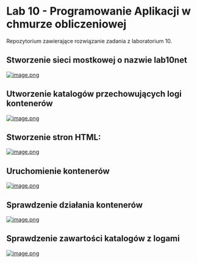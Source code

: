 # Lab 10 - Programowanie Aplikacji w chmurze obliczeniowej
Repozytorium zawierające rozwiązanie zadania z laboratorium 10.

## Stworzenie sieci mostkowej o nazwie lab10net

[![image.png](https://i.postimg.cc/d3PPH0mK/image.png)](https://postimg.cc/620mTtmH)

## Utworzenie katalogów przechowujących logi kontenerów

[![image.png](https://i.postimg.cc/Y0nZft31/image.png)](https://postimg.cc/rR4fqX7m)

## Stworzenie stron HTML:

[![image.png](https://i.postimg.cc/pXVnmR4s/image.png)](https://postimg.cc/mhqrqfb9)

## Uruchomienie kontenerów

[![image.png](https://i.postimg.cc/dVfhLdcB/image.png)](https://postimg.cc/mPQLnPDz)

## Sprawdzenie działania kontenerów

[![image.png](https://i.postimg.cc/J0V4dT9w/image.png)](https://postimg.cc/5YgVXm4p)

## Sprawdzenie zawartości katalogów z logami

[![image.png](https://i.postimg.cc/YSxMYjXv/image.png)](https://postimg.cc/5HjhM9WJ)

